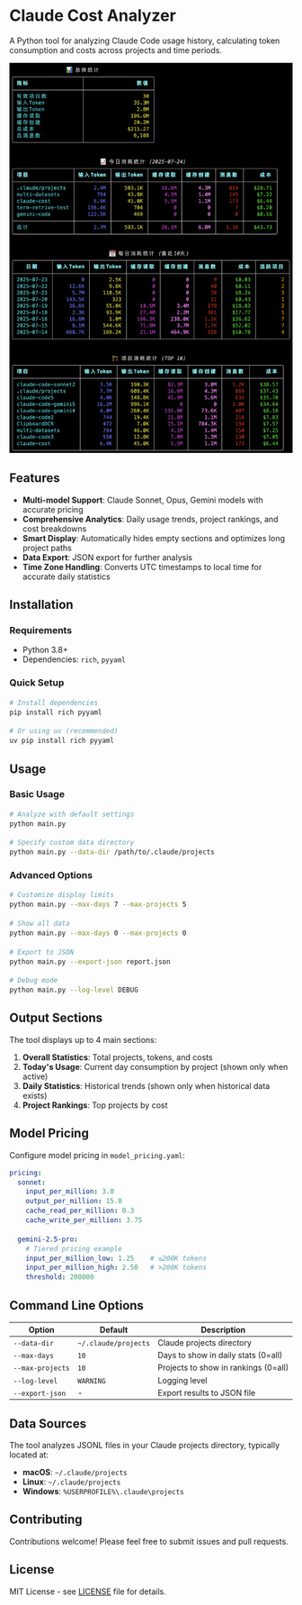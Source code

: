 # Claude Cost Analyzer

A Python tool for analyzing Claude Code usage history, calculating token consumption and costs across projects and time periods.

![Claude Cost Analyzer](screenshot.png)

## Features

- **Multi-model Support**: Claude Sonnet, Opus, Gemini models with accurate pricing
- **Comprehensive Analytics**: Daily usage trends, project rankings, and cost breakdowns  
- **Smart Display**: Automatically hides empty sections and optimizes long project paths
- **Data Export**: JSON export for further analysis
- **Time Zone Handling**: Converts UTC timestamps to local time for accurate daily statistics

## Installation

### Requirements
- Python 3.8+
- Dependencies: `rich`, `pyyaml`

### Quick Setup

```bash
# Install dependencies
pip install rich pyyaml

# Or using uv (recommended)
uv pip install rich pyyaml
```

## Usage

### Basic Usage

```bash
# Analyze with default settings
python main.py

# Specify custom data directory
python main.py --data-dir /path/to/.claude/projects
```

### Advanced Options

```bash
# Customize display limits
python main.py --max-days 7 --max-projects 5

# Show all data
python main.py --max-days 0 --max-projects 0

# Export to JSON
python main.py --export-json report.json

# Debug mode
python main.py --log-level DEBUG
```

## Output Sections

The tool displays up to 4 main sections:

1. **Overall Statistics**: Total projects, tokens, and costs
2. **Today's Usage**: Current day consumption by project (shown only when active)
3. **Daily Statistics**: Historical trends (shown only when historical data exists)
4. **Project Rankings**: Top projects by cost

## Model Pricing

Configure model pricing in `model_pricing.yaml`:

```yaml
pricing:
  sonnet:
    input_per_million: 3.0
    output_per_million: 15.0
    cache_read_per_million: 0.3
    cache_write_per_million: 3.75

  gemini-2.5-pro:
    # Tiered pricing example
    input_per_million_low: 1.25    # ≤200K tokens
    input_per_million_high: 2.50   # >200K tokens
    threshold: 200000
```

## Command Line Options

| Option | Default | Description |
|--------|---------|-------------|
| `--data-dir` | `~/.claude/projects` | Claude projects directory |
| `--max-days` | `10` | Days to show in daily stats (0=all) |
| `--max-projects` | `10` | Projects to show in rankings (0=all) |
| `--log-level` | `WARNING` | Logging level |
| `--export-json` | - | Export results to JSON file |

## Data Sources

The tool analyzes JSONL files in your Claude projects directory, typically located at:
- **macOS**: `~/.claude/projects`
- **Linux**: `~/.claude/projects`  
- **Windows**: `%USERPROFILE%\.claude\projects`

## Contributing

Contributions welcome! Please feel free to submit issues and pull requests.

## License

MIT License - see [LICENSE](LICENSE) file for details. 